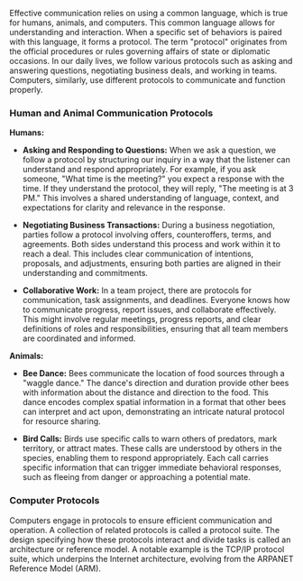 Effective communication relies on using a common language, which is true for humans, animals, and computers. This common language allows for understanding and interaction. When a specific set of behaviors is paired with this language, it forms a protocol. The term "protocol" originates from the official procedures or rules governing affairs of state or diplomatic occasions. In our daily lives, we follow various protocols such as asking and answering questions, negotiating business deals, and working in teams. Computers, similarly, use different protocols to communicate and function properly.

### Human and Animal Communication Protocols

**Humans:**

- **Asking and Responding to Questions:** When we ask a question, we follow a protocol by structuring our inquiry in a way that the listener can understand and respond appropriately. For example, if you ask someone, "What time is the meeting?" you expect a response with the time. If they understand the protocol, they will reply, "The meeting is at 3 PM." This involves a shared understanding of language, context, and expectations for clarity and relevance in the response.

- **Negotiating Business Transactions:** During a business negotiation, parties follow a protocol involving offers, counteroffers, terms, and agreements. Both sides understand this process and work within it to reach a deal. This includes clear communication of intentions, proposals, and adjustments, ensuring both parties are aligned in their understanding and commitments.

- **Collaborative Work:** In a team project, there are protocols for communication, task assignments, and deadlines. Everyone knows how to communicate progress, report issues, and collaborate effectively. This might involve regular meetings, progress reports, and clear definitions of roles and responsibilities, ensuring that all team members are coordinated and informed.

**Animals:**

- **Bee Dance:** Bees communicate the location of food sources through a "waggle dance." The dance's direction and duration provide other bees with information about the distance and direction to the food. This dance encodes complex spatial information in a format that other bees can interpret and act upon, demonstrating an intricate natural protocol for resource sharing.

- **Bird Calls:** Birds use specific calls to warn others of predators, mark territory, or attract mates. These calls are understood by others in the species, enabling them to respond appropriately. Each call carries specific information that can trigger immediate behavioral responses, such as fleeing from danger or approaching a potential mate.

### Computer Protocols

Computers engage in protocols to ensure efficient communication and operation. A collection of related protocols is called a protocol suite. The design specifying how these protocols interact and divide tasks is called an architecture or reference model. A notable example is the TCP/IP protocol suite, which underpins the Internet architecture, evolving from the ARPANET Reference Model (ARM).